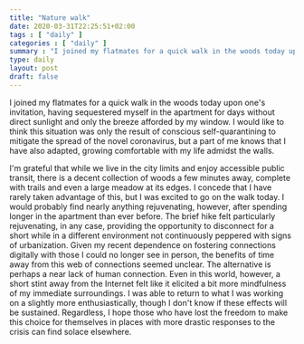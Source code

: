 ```yaml
---
title: "Nature walk"
date: 2020-03-31T22:25:51+02:00
tags : [ "daily" ]
categories : [ "daily" ]
summary : "I joined my flatmates for a quick walk in the woods today upon one's invitation, having sequestered myself in the apartment for days without direct sunlight and only the breeze afforded by my window."
type: daily
layout: post
draft: false
---
```


I joined my flatmates for a quick walk in the woods today upon one's invitation, having sequestered myself in the apartment for days without direct sunlight and only the breeze afforded by my window. I would like to think this situation was only the result of conscious self-quarantining to mitigate the spread of the novel coronavirus, but a part of me knows that I have also adapted, growing comfortable with my life admidst the walls.

I'm grateful that while we live in the city limits and enjoy accessible public transit, there is a decent collection of woods a few minutes away, complete with trails and even a large meadow at its edges. I concede that I have rarely taken advantage of this, but I was excited to go on the walk today. I would probably find nearly anything rejuvenating, however, after spending longer in the apartment than ever before. The brief hike felt particularly rejuvenating, in any case, providing the opportunity to disconnect for a short while in a different environment not continuously peppered with signs of urbanization. Given my recent dependence on fostering connections digitally with those I could no longer see in person, the benefits of time away from this web of connections seemed unclear. The alternative is perhaps a near lack of human connection. Even in this world, however, a short stint away from the Internet felt like it elicited a bit more mindfulness of my immediate surroundings. I was able to return to what I was working on a slightly more enthusiastically, though I don't know if these effects will be sustained. Regardless, I hope those who have lost the freedom to make this choice for themselves in places with more drastic responses to the crisis can find solace elsewhere.